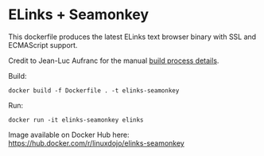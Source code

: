 # ELinks + Seamonkey

This dockerfile produces the latest ELinks text browser binary with SSL and ECMAScript support.

Credit to Jean-Luc Aufranc for the manual [build process details](https://www.cnx-software.com/2014/02/09/building-elinks-text-based-web-browser-with-some-sort-of-javascript-support/).

Build:
```
docker build -f Dockerfile . -t elinks-seamonkey
```
Run:
```
docker run -it elinks-seamonkey elinks
```
Image available on Docker Hub here: https://hub.docker.com/r/linuxdojo/elinks-seamonkey
